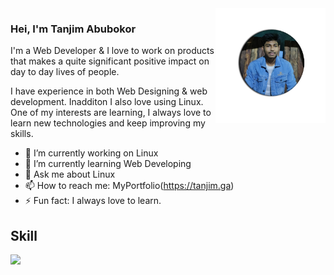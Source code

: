 <img align="right" height="35%" width="35%" src="https://github.com/tanjim750/Tanjim_Abubokor/blob/master/20220311_022237.png"/>

### Hei, I'm Tanjim Abubokor
<p>I'm a Web Developer & I love to work on products that makes a quite significant positive impact on day to day lives of people.

I have experience in both Web Designing & web development. Inadditon I also love using Linux. One of my interests are learning, I always love to learn new technologies and keep improving my skills.</P>

- 🔭 I’m currently working on Linux
- 🌱 I’m currently learning Web Developing
- 💬 Ask me about Linux
- 📫 How to reach me: MyPortfolio(https://tanjim.ga)
- ⚡ Fun fact: I always love to learn.

## Skill
<img src="https://github.com/tanjimabubokor/tanjimabubokor/blob/main/Screenshot%20from%202022-03-07%2006-49-33.png"/>

